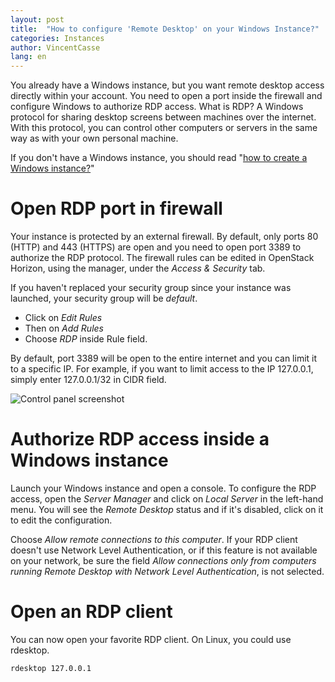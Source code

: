 ```yaml
---
layout: post
title:  "How to configure 'Remote Desktop' on your Windows Instance?"
categories: Instances
author: VincentCasse
lang: en
---
```


You already have a Windows instance, but you want remote desktop access directly within your account. You need to open a port inside the firewall and configure Windows to authorize RDP access. What is RDP? A Windows protocol for sharing desktop screens between machines over the internet. With this protocol, you can control other computers or servers in the same way as with your own personal machine.

If you don't have a Windows instance, you should read "[how to create a Windows instance?](/kb/en/instances/how-to-create-a-windows-instance.html)"

# Open RDP port in firewall

Your instance is protected by an external firewall. By default, only ports 80 (HTTP) and 443 (HTTPS) are open and you need to open port 3389 to authorize the RDP protocol. The firewall rules can be edited in OpenStack Horizon, using the manager, under the _Access & Security_ tab.

If you haven't replaced your security group since your instance was launched, your security group will be _default_.

 * Click on _Edit Rules_
 * Then on _Add Rules_
 * Choose _RDP_ inside Rule field.

By default, port 3389 will be open to the entire internet and you can limit it to a specific IP. For example, if you want to limit access to the IP 127.0.0.1, simply enter 127.0.0.1/32 in CIDR field.

![Control panel screenshot](https://community.runabove.com/public/files/taBGpST1Y4zvfPEEs66y.png)

# Authorize RDP access inside a Windows instance

Launch your Windows instance and open a console. To configure the RDP access, open the _Server Manager_ and click on _Local Server_ in the left-hand menu. You will see the _Remote Desktop_ status and if it's disabled, click on it to edit the configuration.

Choose _Allow remote connections to this computer_. If your RDP client doesn't use Network Level Authentication, or if this feature is not available on your network, be sure the field _Allow connections only from computers running Remote Desktop with Network Level Authentication_, is not selected.

# Open an RDP client

You can now open your favorite RDP client. On Linux, you could use rdesktop.

```bash
rdesktop 127.0.0.1
```
